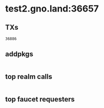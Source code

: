 # test2.gno.land:36657

## TXs
```
36886
```

## addpkgs
```
```

## top realm calls
```
```

## top faucet requesters
```
```

